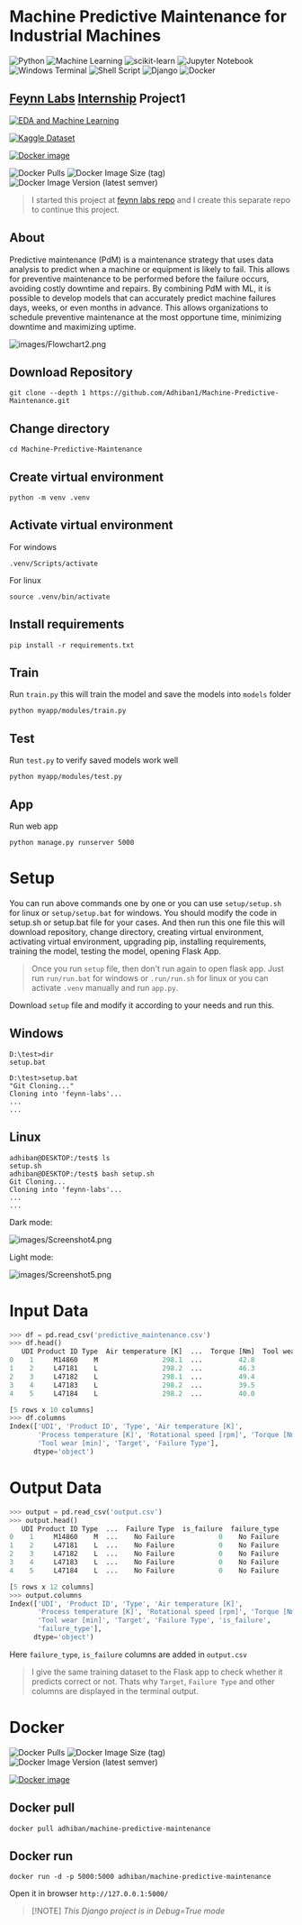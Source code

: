 # Machine Predictive Maintenance for Industrial Machines

![Python](https://img.shields.io/badge/python-3670A0?style=for-the-badge&logo=python&logoColor=ffdd54)
![Machine Learning](https://img.shields.io/badge/Machine_Learning-blue?style=for-the-badge&logo=python&logoColor=ffdd54)
![scikit-learn](https://img.shields.io/badge/scikit--learn-%23F7931E.svg?style=for-the-badge&logo=scikit-learn&logoColor=white)
![Jupyter Notebook](https://img.shields.io/badge/jupyter-%23FA0F00.svg?style=for-the-badge&logo=jupyter&logoColor=white)
![Windows Terminal](https://img.shields.io/badge/Windows%20Terminal-%234D4D4D.svg?style=for-the-badge&logo=windows-terminal&logoColor=white)
![Shell Script](https://img.shields.io/badge/Bash-%23121011.svg?style=for-the-badge&logo=gnu-bash&logoColor=white)
![Django](https://img.shields.io/badge/django-%23092E20.svg?style=for-the-badge&logo=django&logoColor=white)
![Docker](https://img.shields.io/badge/docker-%230db7ed.svg?style=for-the-badge&logo=docker&logoColor=white)

## [Feynn Labs](https://www.linkedin.com/company/feynn-labs/?originalSubdomain=in) [Internship](https://feynnlabs.com/internships/) Project1

[![EDA and Machine Learning](https://img.shields.io/badge/Jupyter_Notebook-link-blue?style=for-the-badge&logo=jupyter)](main.ipynb)

[![Kaggle Dataset](https://img.shields.io/badge/Kaggle_Dataset-link-blue?style=for-the-badge&logo=kaggle)](https://www.kaggle.com/datasets/shivamb/machine-predictive-maintenance-classification)

[![Docker image](https://img.shields.io/badge/Docker_image-Link-blue?style=for-the-badge&logo=docker&logoColor=%230db7ed.svg)](https://hub.docker.com/r/adhiban/machine-predictive-maintenance)

![Docker Pulls](https://img.shields.io/docker/pulls/adhiban/machine-predictive-maintenance) ![Docker Image Size (tag)](https://img.shields.io/docker/image-size/adhiban/machine-predictive-maintenance) ![Docker Image Version (latest semver)](https://img.shields.io/docker/v/adhiban/machine-predictive-maintenance)



> I started this project at [feynn labs repo](https://github.com/Adhiban1/feynn-labs/tree/main/project1) and I create this separate repo to continue this project.

## About

Predictive maintenance (PdM) is a maintenance strategy that uses data analysis to predict when a machine or equipment is likely to fail. This allows for preventive maintenance to be performed before the failure occurs, avoiding costly downtime and repairs. By combining PdM with ML, it is possible to develop models that can accurately predict machine failures days, weeks, or even months in advance. This allows organizations to schedule preventive maintenance at the most opportune time, minimizing downtime and maximizing uptime.

![images/Flowchart2.png](images/Flowchart2.png)

## Download Repository

```
git clone --depth 1 https://github.com/Adhiban1/Machine-Predictive-Maintenance.git
```

## Change directory

```
cd Machine-Predictive-Maintenance
```

## Create virtual environment

```
python -m venv .venv
```

## Activate virtual environment

For windows
```
.venv/Scripts/activate 
```

For linux
```
source .venv/bin/activate
```

## Install requirements

```
pip install -r requirements.txt
```

## Train

Run `train.py` this will train the model and save the models into `models` folder

```
python myapp/modules/train.py
```

## Test

Run `test.py` to verify saved models work well

```
python myapp/modules/test.py
```

## App

Run web app

```
python manage.py runserver 5000
```

# Setup

You can run above commands one by one or you can use `setup/setup.sh` for linux or `setup/setup.bat` for windows. You should modify the code in setup.sh or setup.bat file for your cases. And then run this one file this will download repository, change directory, creating virtual environment, activating virtual environment, upgrading pip, installing requirements, training the model, testing the model, opening Flask App.

> Once you run `setup` file, then don't run again to open flask app. Just run `run/run.bat` for windows or `.run/run.sh` for linux or you can activate `.venv` manually and run `app.py`.

Download `setup` file and modify it according to your needs and run this.

## Windows

```
D:\test>dir
setup.bat

D:\test>setup.bat
"Git Cloning..."
Cloning into 'feynn-labs'...
...
...
```

## Linux

```
adhiban@DESKTOP:/test$ ls
setup.sh
adhiban@DESKTOP:/test$ bash setup.sh
Git Cloning...
Cloning into 'feynn-labs'...
...
...
```

Dark mode:

![images/Screenshot4.png](images/Screenshot4.png)

Light mode:

![images/Screenshot5.png](images/Screenshot5.png)

# Input Data

```python
>>> df = pd.read_csv('predictive_maintenance.csv')
>>> df.head()
   UDI Product ID Type  Air temperature [K]  ...  Torque [Nm]  Tool wear [min]  Target  Failure Type
0    1     M14860    M                298.1  ...         42.8                0       0    No Failure
1    2     L47181    L                298.2  ...         46.3                3       0    No Failure
2    3     L47182    L                298.1  ...         49.4                5       0    No Failure
3    4     L47183    L                298.2  ...         39.5                7       0    No Failure
4    5     L47184    L                298.2  ...         40.0                9       0    No Failure

[5 rows x 10 columns]
>>> df.columns
Index(['UDI', 'Product ID', 'Type', 'Air temperature [K]',
       'Process temperature [K]', 'Rotational speed [rpm]', 'Torque [Nm]',
       'Tool wear [min]', 'Target', 'Failure Type'],
      dtype='object')
```

# Output Data

```python
>>> output = pd.read_csv('output.csv')
>>> output.head()
   UDI Product ID Type  ...  Failure Type  is_failure  failure_type
0    1     M14860    M  ...    No Failure           0    No Failure
1    2     L47181    L  ...    No Failure           0    No Failure
2    3     L47182    L  ...    No Failure           0    No Failure
3    4     L47183    L  ...    No Failure           0    No Failure
4    5     L47184    L  ...    No Failure           0    No Failure

[5 rows x 12 columns]
>>> output.columns
Index(['UDI', 'Product ID', 'Type', 'Air temperature [K]',
       'Process temperature [K]', 'Rotational speed [rpm]', 'Torque [Nm]',
       'Tool wear [min]', 'Target', 'Failure Type', 'is_failure',
       'failure_type'],
      dtype='object')
```

Here `failure_type`, `is_failure` columns are added in `output.csv`

> I give the same training dataset to the Flask app to check whether it predicts correct or not. Thats why `Target`, `Failure Type` and other columns are displayed in the terminal output.

# Docker

![Docker Pulls](https://img.shields.io/docker/pulls/adhiban/machine-predictive-maintenance) ![Docker Image Size (tag)](https://img.shields.io/docker/image-size/adhiban/machine-predictive-maintenance) ![Docker Image Version (latest semver)](https://img.shields.io/docker/v/adhiban/machine-predictive-maintenance)

[![Docker image](https://img.shields.io/badge/Docker_image-Link-%230db7ed.svg?style=for-the-badge&logo=docker&logoColor=%230db7ed.svg)](https://hub.docker.com/r/adhiban/machine-predictive-maintenance)

## Docker pull

```
docker pull adhiban/machine-predictive-maintenance
```

## Docker run

```
docker run -d -p 5000:5000 adhiban/machine-predictive-maintenance
```

Open it in browser `http://127.0.0.1:5000/`

> [!NOTE] *This Django project is in Debug=True mode*
